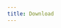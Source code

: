 ```yaml
---
title: Download
---
```


<script setup>
import DownloadPage from '../components/DownloadPage.vue'
</script>

<DownloadPage lang="en" :showUpdateTime="false" />